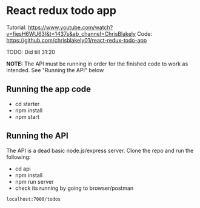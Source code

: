 # React redux todo app

Tutorial: https://www.youtube.com/watch?v=fiesH6WU63I&t=1437s&ab_channel=ChrisBlakely
Code: https://github.com/chrisblakely01/react-redux-todo-app

TODO: Did till 31:20

**NOTE:** The API must be running in order for the finished code to work as intended. See "Running the API" below

## Running the app code

- cd starter
- npm install
- npm start

## Running the API

The API is a dead basic node.js/express server. Clone the repo and run the following:

- cd api
- npm install
- npm run server
- check its running by going to browser/postman

```
localhost:7000/todos

```
